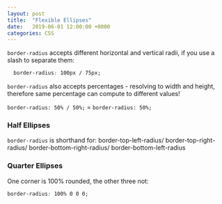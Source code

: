 ```yaml
---
layout: post
title:  "Flexible Ellipses"
date:   2019-06-01 12:00:00 +0000
categories: CSS
---
```

<div class="elliptical-rounding">
</div>
<!--more-->

`border-radius` accepts different horizontal and vertical radii, if you use a slash to separate them:

```css
  border-radius: 100px / 75px;
```

<div class="elliptical-rounding-responsive">
</div>

`border-radius` also accepts percentages - resolving to width and height, therefore same percentage can compute to different values!

`border-radius: 50% / 50%;` = `border-radius: 50%;`

### Half Ellipses
`border-radius` is shorthand for:
border-top-left-radius/ border-top-right-radius/ border-bottom-right-radius/ border-bottom-left-radius

<div class="half-ellipsis"></div>

### Quarter Ellipses
One corner is 100% rounded, the other three not:
```css
border-radius: 100% 0 0 0;
```

<div class="quarter-ellipsis"></div>

